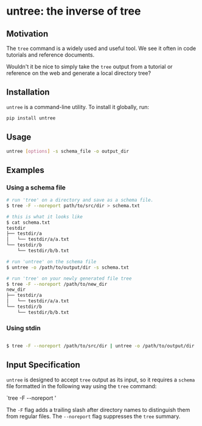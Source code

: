 # untree: the inverse of tree

## Motivation
The `tree` command is a widely used and useful tool.  We see it often in code tutorials and reference documents.

Wouldn't it be nice to simply take the `tree` output from a tutorial or reference on the web and generate a local directory tree?

## Installation
`untree` is a command-line utility.  To install it globally, run:

```bash
pip install untree
```

## Usage

```bash
untree [options] -s schema_file -o output_dir
```

## Examples

### Using a schema file

```bash
# run 'tree' on a directory and save as a schema file.
$ tree -F --noreport path/to/src/dir > schema.txt

# this is what it looks like
$ cat schema.txt
testdir
├── testdir/a
│   └── testdir/a/a.txt
└── testdir/b
    └── testdir/b/b.txt

# run 'untree' on the schema file
$ untree -o /path/to/output/dir -s schema.txt

# run 'tree' on your newly generated file tree
$ tree -F --noreport /path/to/new_dir
new_dir
├── testdir/a
│   └── testdir/a/a.txt
└── testdir/b
    └── testdir/b/b.txt
```

### Using stdin

```bash

$ tree -F --noreport /path/to/src/dir | untree -o /path/to/output/dir

```




## Input Specification

`untree` is designed to accept `tree` output as its input, so it requires a `schema` file formatted in the following way using the `tree` command:

`tree -F --noreport <directory name>'

The `-F` flag adds a trailing slash after directory names to distinguish them from regular files. The `--noreport` flag suppresses the `tree` summary.


